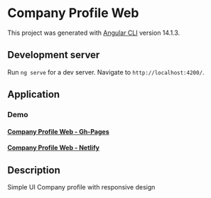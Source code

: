 # Company Profile Web

This project was generated with [Angular CLI](https://github.com/angular/angular-cli) version 14.1.3.

## Development server
Run `ng serve` for a dev server. Navigate to `http://localhost:4200/`. 

## Application
### Demo
#### [Company Profile Web - Gh-Pages](https://laska-adief.github.io/company-profile-web/)
#### [Company Profile Web - Netlify](https://la-company-profile-web.netlify.app/)

## Description
Simple UI Company profile with responsive design
